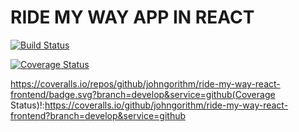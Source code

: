 # RIDE MY WAY APP IN REACT

[![Build Status](https://travis-ci.org/johngorithm/ride-my-way-react-frontend.svg?branch=develop)](https://travis-ci.org/johngorithm/ride-my-way-react-frontend) 

<a href='https://coveralls.io/github/johngorithm/ride-my-way-react-frontend?branch=develop&service=github'><img src='https://coveralls.io/repos/github/johngorithm/ride-my-way-react-frontend/badge.svg?branch=develop&service=github' alt='Coverage Status' /></a>

https://coveralls.io/repos/github/johngorithm/ride-my-way-react-frontend/badge.svg?branch=develop&service=github(Coverage Status)!:https://coveralls.io/github/johngorithm/ride-my-way-react-frontend?branch=develop&service=github

